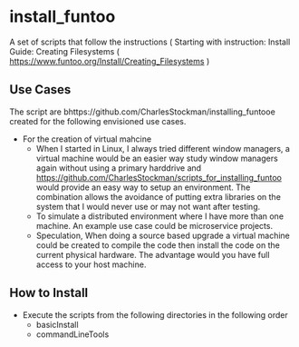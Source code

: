 # install_funtoo
A set of scripts that follow the instructions ( Starting  with instruction: Install Guide: Creating Filesystems ( https://www.funtoo.org/Install/Creating_Filesystems )

## Use Cases

The script are bhttps://github.com/CharlesStockman/installing_funtooe created for the following envisioned use cases.

* For the creation of virtual mahcine
  * When I started in Linux, I always tried different window managers, a virtual machine would be an easier way study window managers again without using a primary harddrive and https://github.com/CharlesStockman/scripts_for_installing_funtoo would provide an easy way to setup an environment.  The combination allows the avoidance of putting extra libraries on the system that I would never use or may not want after testing.  
  * To simulate a distributed environment where I have more than one machine.  An example use case could be microservice projects.
  * Speculation, When doing a source based upgrade a virtual machine could be created to compile the code then install the code on the current physical hardware.  The advantage would you have full access to your host machine.
  
## How to Install

* Execute the scripts from the following directories in the following order
  * basicInstall
  * commandLineTools
 
